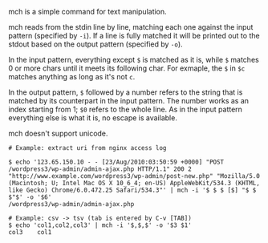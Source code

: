 mch is a simple command for text manipulation.

mch reads from the stdin line by line, matching each one against the input pattern (specified by `-i`).
If a line is fully matched it will be printed out to the stdout based on the output pattern (specified by `-o`).

In the input pattern, everything except `$` is matched as it is, while `$` matches 0 or more chars until it meets its following char.
For exmaple, the `$` in `$c` matches anything as long as it's not `c`.

In the output pattern, `$` followed by a number refers to the string that is matched by its counterpart in the input pattern.
The number works as an index starting from 1; `$0` refers to the whole line. As in the input pattern everything else is what it is, no escape is available.

mch doesn't support unicode.


```
# Example: extract uri from nginx access log

$ echo '123.65.150.10 - - [23/Aug/2010:03:50:59 +0000] "POST /wordpress3/wp-admin/admin-ajax.php HTTP/1.1" 200 2 "http://www.example.com/wordpress3/wp-admin/post-new.php" "Mozilla/5.0 (Macintosh; U; Intel Mac OS X 10_6_4; en-US) AppleWebKit/534.3 (KHTML, like Gecko) Chrome/6.0.472.25 Safari/534.3"' | mch -i '$ $ $ [$] "$ $ $"$' -o '$6'
/wordpress3/wp-admin/admin-ajax.php

# Example: csv -> tsv (tab is entered by C-v [TAB])
$ echo 'col1,col2,col3' | mch -i '$,$,$' -o '$3	$1'
col3	col1
```
